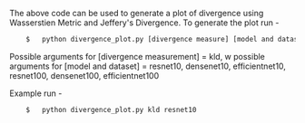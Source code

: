 The above code can be used to generate a plot of divergence using Wasserstien Metric and Jeffery's Divergence. To generate the plot run - 
```bash
	$   python divergence_plot.py [divergence measure] [model and dataset]
```

Possible arguments for [divergence measurement] = kld, w
possible arguments for [model and dataset] = resnet10, densenet10, efficientnet10, resnet100, densenet100, efficientnet100

Example run - 
```bash
	$   python divergence_plot.py kld resnet10
```
